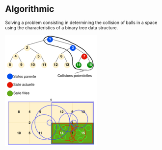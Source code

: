 # Algorithmic

Solving a problem consisting in determining the collision of balls in a space using the characteristics of a binary tree data structure.

<img src="../Images/AlgoArbre.png" width="300">
